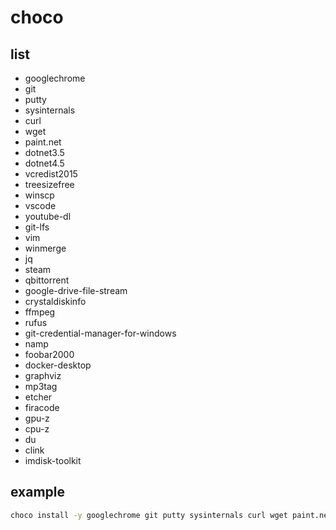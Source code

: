 # choco

## list
- googlechrome
- git
- putty
- sysinternals
- curl
- wget
- paint.net
- dotnet3.5
- dotnet4.5
- vcredist2015
- treesizefree
- winscp
- vscode
- youtube-dl
- git-lfs
- vim
- winmerge
- jq
- steam
- qbittorrent
- google-drive-file-stream
- crystaldiskinfo
- ffmpeg
- rufus
- git-credential-manager-for-windows
- namp
- foobar2000
- docker-desktop
- graphviz
- mp3tag
- etcher
- firacode
- gpu-z
- cpu-z
- du
- clink
- imdisk-toolkit


## example

```cmd
choco install -y googlechrome git putty sysinternals curl wget paint.net dotnet3.5 dotnet4.5 vcredist2015 treesizefree winscp vscode youtube-dl git-lfs vim winmerge jq steam qbittorrent google-drive-file-stream crystaldiskinfo ffmpeg rufus git-credential-manager-for-windows namp foobar2000 docker-desktop graphviz mp3tag etcher firacode gpu-z cpu-z du clink imdisk-toolkit
```

